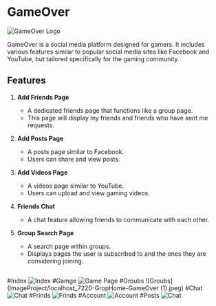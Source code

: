 # GameOver
![GameOver Logo](GameOver~V2/wwwroot/Img/logo-re1.png)

GameOver is a social media platform designed for gamers. It includes various features similar to popular social media sites like Facebook and YouTube, but tailored specifically for the gaming community.

## Features

1. **Add Friends Page**
   - A dedicated friends page that functions like a group page.
   - This page will display my friends and friends who have sent me requests.

2. **Add Posts Page**
   - A posts page similar to Facebook.
   - Users can share and view posts.

3. **Add Videos Page**
   - A videos page similar to YouTube.
   - Users can upload and view gaming videos.

4. **Friends Chat**
   - A chat feature allowing friends to communicate with each other.

5. **Group Search Page**
   - A search page within groups.
   - Displays pages the user is subscribed to and the ones they are considering joining.
##
#Index
![Index](ImageProject/screencapture-localhost-7220-Home-Index-2023-04-03-03_31_32.png)
#Gamge
![Game Page](ImageProject/localhost_7220-Game-GameOver.jpeg)
#Groubs
![Groubs](ImageProject/localhost_7220-GropHome-GameOver (1).jpeg)
#Chat
![Chat](ImageProject/screencapture-localhost-7220-UserFunction-Chat-39188ad9-e2c8-4c4c-ab3b-2aced2685906-2023-04-03-03_42_14.png)
#Frinds
![Frinds](ImageProject/screencapture-localhost-7220-UserFunction-FrindsPage-2023-04-03-03_37_17.png)
#Account
![Account](ImageProject/screencapture-localhost-7220-UserFunction-PageUser-Mohamed2-Gmail-com-2023-04-03-03_38_39.png)
#Posts
![Chat](ImageProject/screencapture-localhost-7220-UserFunction-PagesPosts-2023-04-03-03_41_42.png)
